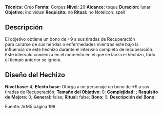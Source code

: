 
**Técnica:** Creo
**Forma:** Corpus
**Nivel:** 20
**Alcance:** toque 
**Duración:** lunar  
**Objetivo:** individual
**Requisito:** no
**Ritual:** no
NoteIcon: spell




## Descripción 
<p>El objetivo obtiene un bono de +9 a sus tiradas de Recuperación para curarse de sus heridas o enfermedades mientras esté bajo la influencia de este hechizo durante el intervalo completo de recuperación. Este intervalo comienza en el momento en el que se lanza el hechizo, todo el tiempo anterior se ignora.</p>

## Diseño del Hechizo 

**Nivel base:** 4; **Efecto base:** Otorga a un personaje un bono de +9 a sus tiradas de Recuperación;  **Tamaño del **Objetivo:**** 0; **Complejidad:** ; **Requisito de Mejora:** 0; **General:** false; **Ritual:** false; **Bono:** 0; **Descripción del** **Bono:** 

Fuente: ArM5 página 198